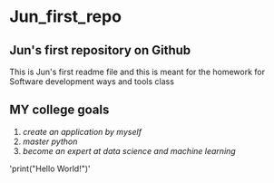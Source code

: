 # Jun_first_repo
## Jun's first repository on Github

This is Jun's first readme file
and this is meant for the homework for Software development ways and tools class

## MY college goals
1. *create an application by myself*
2. *master python*
3. *become an expert at data science and machine learning*

'print("Hello World!")'
